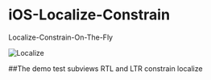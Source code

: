 # iOS-Localize-Constrain


Localize-Constrain-On-The-Fly

![Localize](https://raw.githubusercontent.com/dimohamdy/iOS-Localize-Constrain/master/image.gif)


##The demo test subviews RTL and LTR constrain localize

